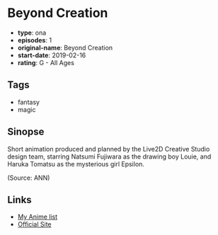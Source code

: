 # Beyond Creation

-   **type**: ona
-   **episodes**: 1
-   **original-name**: Beyond Creation
-   **start-date**: 2019-02-16
-   **rating**: G - All Ages

## Tags

-   fantasy
-   magic

## Sinopse

Short animation produced and planned by the Live2D Creative Studio design team, starring Natsumi Fujiwara as the drawing boy Louie, and Haruka Tomatsu as the mysterious girl Epsilon.

(Source: ANN)

## Links

-   [My Anime list](https://myanimelist.net/anime/39334/Beyond_Creation)
-   [Official Site](https://www.youtube.com/watch?v=96sI9azWMcM)
